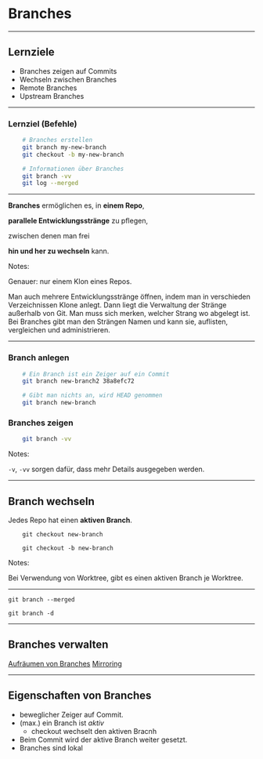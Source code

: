 # Branches

---


## Lernziele

 * Branches zeigen auf Commits
 * Wechseln zwischen Branches
 * Remote Branches
 * Upstream Branches

---

### Lernziel (Befehle)

```bash
    # Branches erstellen
    git branch my-new-branch
    git checkout -b my-new-branch

    # Informationen über Branches
    git branch -vv
    git log --merged
```

---


**Branches** ermöglichen es, in **einem Repo**,

**parallele Entwicklungsstränge** zu pflegen,

zwischen denen man frei

**hin und her zu wechseln** kann.

Notes:

Genauer: nur einem Klon eines Repos.

Man auch mehrere Entwicklungsstränge öffnen,
indem man in verschieden Verzeichnissen Klone anlegt.
Dann liegt die Verwaltung der Stränge
außerhalb von Git.
Man muss sich merken, welcher Strang wo abgelegt ist.
Bei Branches gibt man den Strängen Namen und kann sie,
auflisten, vergleichen und administrieren.


---

### Branch anlegen

```bash
    # Ein Branch ist ein Zeiger auf ein Commit
    git branch new-branch2 38a8efc72

    # Gibt man nichts an, wird HEAD genommen
    git branch new-branch
```

### Branches zeigen

```bash
    git branch -vv
```


Notes:

`-v`, `-vv` sorgen dafür, dass mehr Details ausgegeben werden.


---

## Branch wechseln

Jedes Repo hat einen **aktiven Branch**.

```
    git checkout new-branch
```

```
    git checkout -b new-branch
```


Notes:

Bei Verwendung von Worktree, gibt es einen aktiven Branch je Worktree.

---

    git branch --merged

    git branch -d

---

## Branches verwalten

[Aufräumen von Branches](https://kapitel26.github.io/git/2014/03/31/alte-branches-archivieren.rb.html)
[Mirroring](https://kapitel26.github.io/git/2014/04/04/branches-aufrauemen.rb.html)


---

## Eigenschaften von Branches

 * beweglicher Zeiger auf Commit.
 * (max.) ein Branch ist *aktiv*
   - checkout wechselt den aktiven Bracnh
 * Beim Commit wird der aktive Branch weiter gesetzt.
 * Branches sind lokal
